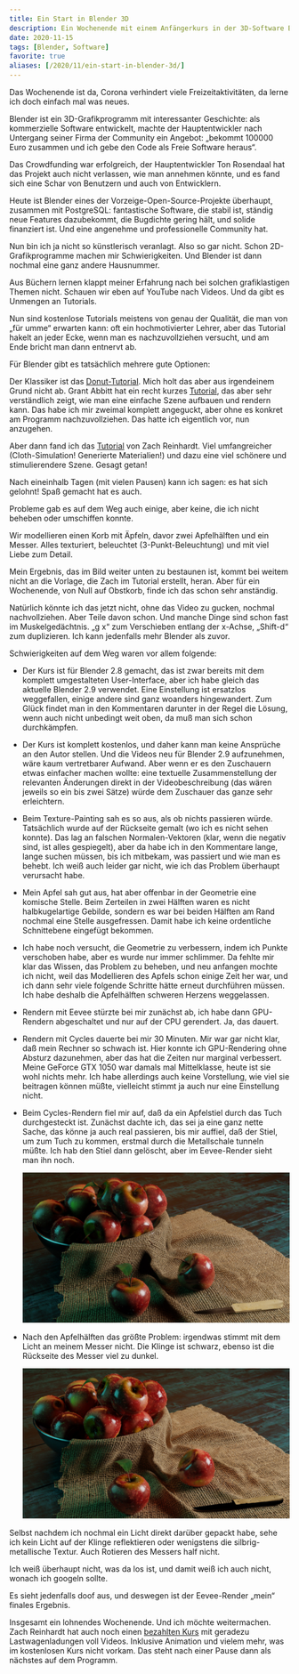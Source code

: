 ```yaml
---
title: Ein Start in Blender 3D
description: Ein Wochenende mit einem Anfängerkurs in der 3D-Software Blender
date: 2020-11-15
tags: [Blender, Software]
favorite: true
aliases: [/2020/11/ein-start-in-blender-3d/]
---
```

Das Wochenende ist da, Corona verhindert viele Freizeitaktivitäten, da lerne ich doch einfach mal was neues.

Blender ist ein 3D-Grafikprogramm mit interessanter Geschichte: als kommerzielle Software entwickelt, machte der Hauptentwickler nach Untergang seiner Firma der Community ein Angebot: „bekommt 100000 Euro zusammen und ich gebe den Code als Freie Software heraus“.

Das Crowdfunding war erfolgreich, der Hauptentwickler Ton Rosendaal hat das Projekt auch nicht verlassen, wie man annehmen könnte, und es fand sich eine Schar von Benutzern und auch von Entwicklern.

Heute ist Blender eines der Vorzeige-Open-Source-Projekte überhaupt, zusammen mit PostgreSQL: fantastische Software, die stabil ist, ständig neue Features dazubekommt, die Bugdichte gering hält, und solide finanziert ist. Und eine angenehme und professionelle Community hat.

Nun bin ich ja nicht so künstlerisch veranlagt. Also so gar nicht. Schon 2D-Grafikprogramme machen mir Schwierigkeiten. Und Blender ist dann nochmal eine ganz andere Hausnummer.

Aus Büchern lernen klappt meiner Erfahrung nach bei solchen grafiklastigen Themen nicht. Schauen wir eben auf YouTube nach Videos. Und da gibt es Unmengen an Tutorials.

Nun sind kostenlose Tutorials meistens von genau der Qualität, die man von „für umme“ erwarten kann: oft ein hochmotivierter Lehrer, aber das Tutorial hakelt an jeder Ecke, wenn man es nachzuvollziehen versucht, und am Ende bricht man dann entnervt ab.

Für Blender gibt es tatsächlich mehrere gute Optionen:

Der Klassiker ist das [Donut-Tutorial](https://www.youtube.com/watch?v=TPrnSACiTJ4&list=PLjEaoINr3zgEq0u2MzVgAaHEBt--xLB6U). Mich holt das aber aus irgendeinem Grund nicht ab. Grant Abbitt hat ein recht kurzes [Tutorial](https://www.youtube.com/watch?v=7MRonzqYJgw&list=PLn3ukorJv4vs_eSJUQPxBRaDS8PrVmIri), das aber sehr verständlich zeigt, wie man eine einfache Szene aufbauen und rendern kann. Das habe ich mir zweimal komplett angeguckt, aber ohne es konkret am Programm nachzuvollziehen. Das hatte ich eigentlich vor, nun anzugehen.

Aber dann fand ich das [Tutorial](https://www.youtube.com/playlist?list=PL3UWN2F2M2C8-zUjbFlbgtWPQa0NXBsp0) von Zach Reinhardt. Viel umfangreicher (Cloth-Simulation! Generierte Materialien!) und dazu eine viel schönere und stimulierendere Szene. Gesagt getan!

Nach eineinhalb Tagen (mit vielen Pausen) kann ich sagen: es hat sich gelohnt! Spaß gemacht hat es auch.

Probleme gab es auf dem Weg auch einige, aber keine, die ich nicht beheben oder umschiffen konnte.

Wir modellieren einen Korb mit Äpfeln, davor zwei Apfelhälften und ein Messer. Alles texturiert, beleuchtet (3-Punkt-Beleuchtung) und mit viel Liebe zum Detail.

Mein Ergebnis, das im Bild weiter unten zu bestaunen ist, kommt bei weitem nicht an die Vorlage, die Zach im Tutorial erstellt, heran. Aber für ein Wochenende, von Null auf Obstkorb, finde ich das schon sehr anständig.

Natürlich könnte ich das jetzt nicht, ohne das Video zu gucken, nochmal nachvollziehen. Aber Teile davon schon. Und manche Dinge sind schon fast im Muskelgedächtnis. „g x“ zum Verschieben entlang der x-Achse, „Shift-d“ zum duplizieren. Ich kann jedenfalls mehr Blender als zuvor.

Schwierigkeiten auf dem Weg waren vor allem folgende:

* Der Kurs ist für Blender 2.8 gemacht, das ist zwar bereits mit dem komplett umgestalteten User-Interface, aber ich habe gleich das aktuelle Blender 2.9 verwendet. Eine Einstellung ist ersatzlos weggefallen, einige andere sind ganz woanders hingewandert. Zum Glück findet man in den Kommentaren darunter in der Regel die Lösung, wenn auch nicht unbedingt weit oben, da muß man sich schon durchkämpfen.

* Der Kurs ist komplett kostenlos, und daher kann man keine Ansprüche an den Autor stellen. Und die Videos neu für Blender 2.9 aufzunehmen, wäre kaum vertretbarer Aufwand. Aber wenn er es den Zuschauern etwas einfacher machen wollte: eine textuelle Zusammenstellung der relevanten Änderungen direkt in der Videobeschreibung (das wären jeweils so ein bis zwei Sätze) würde dem Zuschauer das ganze sehr erleichtern.

* Beim Texture-Painting sah es so aus, als ob nichts passieren würde. Tatsächlich wurde auf der Rückseite gemalt (wo ich es nicht sehen konnte). Das lag an falschen Normalen-Vektoren (klar, wenn die negativ sind, ist alles gespiegelt), aber da habe ich in den Kommentare lange, lange suchen müssen, bis ich mitbekam, was passiert und wie man es behebt. Ich weiß auch leider gar nicht, wie ich das Problem überhaupt verursacht habe.

* Mein Apfel sah gut aus, hat aber offenbar in der Geometrie eine komische Stelle. Beim Zerteilen in zwei Hälften waren es nicht halbkugelartige Gebilde, sondern es war bei beiden Hälften am Rand nochmal eine Stelle ausgefressen. Damit habe ich keine ordentliche Schnittebene eingefügt bekommen.

* Ich habe noch versucht, die Geometrie zu verbessern, indem ich Punkte verschoben habe, aber es wurde nur immer schlimmer. Da fehlte mir klar das Wissen, das Problem zu beheben, und neu anfangen mochte ich nicht, weil das Modellieren des Apfels schon einige Zeit her war, und ich dann sehr viele folgende Schritte hätte erneut durchführen müssen. Ich habe deshalb die Apfelhälften schweren Herzens weggelassen.

* Rendern mit Eevee stürzte bei mir zunächst ab, ich habe dann GPU-Rendern abgeschaltet und nur auf der CPU gerendert. Ja, das dauert.

* Rendern mit Cycles dauerte bei mir 30 Minuten. Mir war gar nicht klar, daß mein Rechner so schwach ist. Hier konnte ich GPU-Rendering ohne Absturz dazunehmen, aber das hat die Zeiten nur marginal verbessert. Meine GeForce GTX 1050 war damals mal Mittelklasse, heute ist sie wohl nichts mehr. Ich habe allerdings auch keine Vorstellung, wie viel sie beitragen können müßte, vielleicht stimmt ja auch nur eine Einstellung nicht.

* Beim Cycles-Rendern fiel mir auf, daß da ein Apfelstiel durch das Tuch durchgesteckt ist. Zunächst dachte ich, das sei ja eine ganz nette Sache, das könne ja auch real passieren, bis mir auffiel, daß der Stiel, um zum Tuch zu kommen, erstmal durch die Metallschale tunneln müßte. Ich hab den Stiel dann gelöscht, aber im Eevee-Render sieht man ihn noch.

  ![Eevee-Render](eevee-klein.jpg)

* Nach den Apfelhälften das größte Problem: irgendwas stimmt mit dem Licht an meinem Messer nicht. Die Klinge ist schwarz, ebenso ist die Rückseite des Messer viel zu dunkel.

  ![Cycles-Render](cycles-klein.jpg)

Selbst nachdem ich nochmal ein Licht direkt darüber gepackt habe, sehe ich kein Licht auf der Klinge reflektieren oder wenigstens die silbrig-metallische Textur. Auch Rotieren des Messers half nicht.
  
Ich weiß überhaupt nicht, was da los ist, und damit weiß ich auch nicht, wonach ich googeln sollte.
  
Es sieht jedenfalls doof aus, und deswegen ist der Eevee-Render „mein“ finales Ergebnis.
  
Insgesamt ein lohnendes Wochenende. Und ich möchte weitermachen. Zach Reinhardt hat auch noch einen [bezahlten Kurs](https://academy.cgboost.com/p/blender-2-8-launch-pad) mit geradezu Lastwagenladungen voll Videos. Inklusive Animation und vielem mehr, was im kostenlosen Kurs nicht vorkam. Das steht nach einer Pause dann als nächstes auf dem Programm.